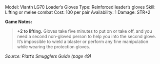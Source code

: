 Model: Vlanth LG70 Loader’s Gloves
Type: Reinforced leader’s gloves
Skill: Lifting or melee combat
Cost: 100 per pair
Availability: 1
Damage: STR+2

**Game Notes:**
> **+2 to lifting.**
> Gloves take five minutes to put on or take off, and you need a second non-gloved person to help you into the second glove. It’s impossible to wield a blaster or perform any fine manipulation while wearing the protection gloves. 


*Source: Platt’s Smugglers Guide (page 49)*
